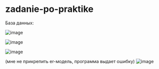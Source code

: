 # zadanie-po-praktike
База данных:

![image](https://github.com/user-attachments/assets/c3dda7e8-840a-4146-a48d-0c2933f57fc1)

![image](https://github.com/user-attachments/assets/c4b5d86c-c624-4948-a923-95e3f5c1e1de)

![image](https://github.com/user-attachments/assets/ad3b96eb-8f60-46ac-a82d-e83e0f4ed536)


(мне не прикрепить er-модель, программа выдает ошибку)
![image](https://github.com/user-attachments/assets/10a1165b-c468-43fe-9524-619708228b3a)
